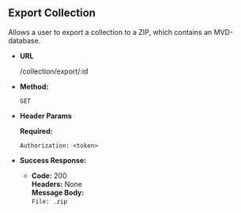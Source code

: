**Export Collection**
----
  Allows a user to export a collection to a ZIP, which contains an MVD-database.

* **URL**

  /collection/export/:id

* **Method:**

  `GET`
  
*  **Header Params**

   **Required:**
 
   `Authorization: <token>` <br />

* **Success Response:**

  * **Code:** 200 <br />
    **Headers:** None <br />
    **Message Body:** <br />
    `File: .zip`
 
